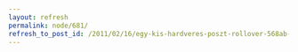 ```yaml
---
layout: refresh
permalink: node/681/
refresh_to_post_id: /2011/02/16/egy-kis-hardveres-poszt-rollover-568ab-adapter
---
```

